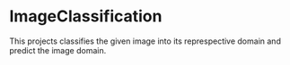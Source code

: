 # ImageClassification
This projects classifies the given image into its represpective domain and predict the image domain.
